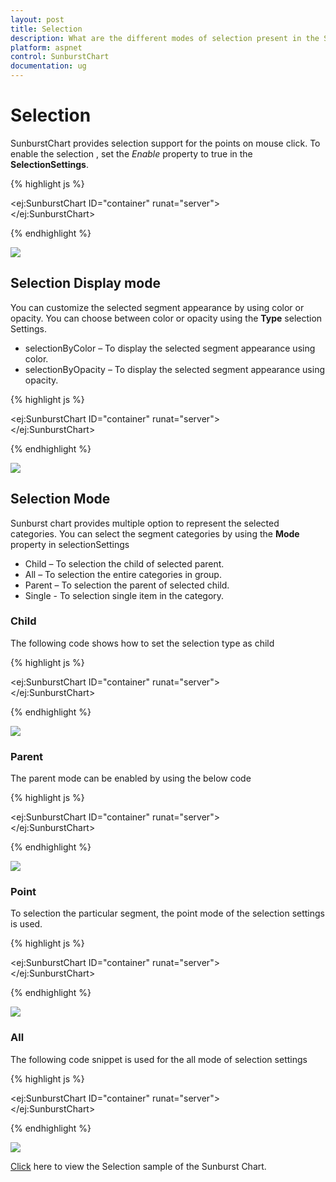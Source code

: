 ```yaml
---
layout: post
title: Selection
description: What are the different modes of selection present in the Sunburst Chart
platform: aspnet
control: SunburstChart
documentation: ug
---
```


# Selection 
SunburstChart provides selection support for the points on mouse click. To enable the selection , set the *Enable* property to true in the **SelectionSettings**. 

{% highlight js %}


<ej:SunburstChart  ID="container" runat="server"> 
<SelectionSettings Enable="true" />                            
</ej:SunburstChart> 

{% endhighlight %}

![](Selection_images/Selection_img1.png)

 
## Selection Display mode

 You can customize the selected  segment appearance by using color or opacity. You can choose between color or opacity using the **Type** selection Settings.

*	selectionByColor – To display the selected segment appearance using color.
*	selectionByOpacity – To display the selected segment appearance using opacity.

{% highlight js %}

<ej:SunburstChart  ID="container" runat="server"> 
<SelectionSettings Enable="true" Type="Color" Color="Red" />                            
</ej:SunburstChart> 

 {% endhighlight %}

![](Selection_images/Selection_img2.png)

## Selection Mode

Sunburst chart provides multiple option to represent the selected categories. You can select the segment categories by using the **Mode** property in selectionSettings
*	Child – To selection the child of selected parent.
*	All – To selection the entire categories in group.
*	Parent – To selection the parent of selected child.
*	Single - To selection single item in the category.

### Child
The following code shows how to set the selection type as child 

{% highlight js %}

<ej:SunburstChart  ID="container" runat="server"> 
<SelectionSettings Enable="true" Mode="Child" />                            
</ej:SunburstChart> 

{% endhighlight %}

![](Selection_images/Selection_img3.png)
 
### Parent

The parent mode can be enabled by using the below code 

{% highlight js %}

<ej:SunburstChart  ID="container" runat="server"> 
<SelectionSettings Enable="true" Mode="Parent" />                            
</ej:SunburstChart> 

{% endhighlight %}

![](Selection_images/Selection_img4.png)
 
### Point

To selection the particular segment, the point mode of the selection settings is used.

{% highlight js %}

<ej:SunburstChart  ID="container" runat="server"> 
<SelectionSettings Enable="true" Mode="Point" />                            
</ej:SunburstChart> 

 {% endhighlight %}

![](Selection_images/Selection_img5.png)
 
### All

The following code snippet is used for the all mode of selection settings

{% highlight js %}

<ej:SunburstChart  ID="container" runat="server"> 
<SelectionSettings Enable="true" Mode="All" />                            
</ej:SunburstChart> 


{% endhighlight %}

![](Selection_images/Selection_img6.png)

[Click](http://asp.syncfusion.com/demos/web/sunburstchart/selection.aspx) here to view the Selection sample of the  Sunburst Chart.

